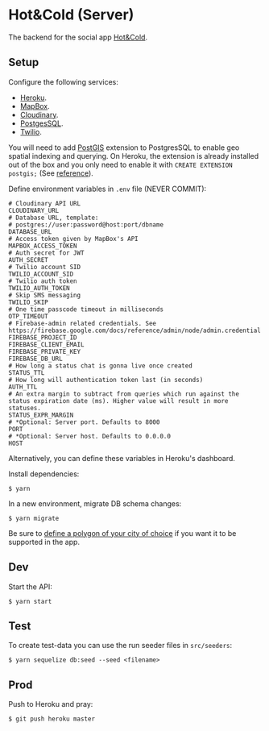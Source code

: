 # Hot&Cold (Server)

The backend for the social app [Hot&Cold](https://github.com/DAB0mB/HotnCold).

## Setup

Configure the following services:

- [Heroku](https://heroku.com/).
- [MapBox](https://www.mapbox.com/).
- [Cloudinary](https://cloudinary.com/).
- [PostgesSQL](https://www.postgresql.org/).
- [Twilio](https://www.twilio.com/).

You will need to add [PostGIS](https://postgis.net/install/) extension to PostgresSQL to enable geo spatial indexing and querying. On Heroku, the extension is already installed out of the box and you only need to enable it with `CREATE EXTENSION postgis;` (See [reference](https://devcenter.heroku.com/articles/postgis)).

Define environment variables in `.env` file (NEVER COMMIT):

    # Cloudinary API URL
    CLOUDINARY_URL
    # Database URL, template:
    # postgres://user:password@host:port/dbname
    DATABASE_URL
    # Access token given by MapBox's API
    MAPBOX_ACCESS_TOKEN
    # Auth secret for JWT
    AUTH_SECRET
    # Twilio account SID
    TWILIO_ACCOUNT_SID
    # Twilio auth token
    TWILIO_AUTH_TOKEN
    # Skip SMS messaging
    TWILIO_SKIP
    # One time passcode timeout in milliseconds
    OTP_TIMEOUT
    # Firebase-admin related credentials. See https://firebase.google.com/docs/reference/admin/node/admin.credential
    FIREBASE_PROJECT_ID
    FIREBASE_CLIENT_EMAIL
    FIREBASE_PRIVATE_KEY
    FIREBASE_DB_URL
    # How long a status chat is gonna live once created
    STATUS_TTL
    # How long will authentication token last (in seconds)
    AUTH_TTL
    # An extra margin to subtract from queries which run against the status expiration date (ms). Higher value will result in more statuses.
    STATUS_EXPR_MARGIN
    # *Optional: Server port. Defaults to 8000
    PORT
    # *Optional: Server host. Defaults to 0.0.0.0
    HOST

Alternatively, you can define these variables in Heroku's dashboard.

Install dependencies:

    $ yarn

In a new environment, migrate DB schema changes:

    $ yarn migrate

Be sure to [define a polygon of your city of choice](https://github.com/DAB0mB/HotnCold-server/blob/master/src/seeders/20191122123942-create-areas.js) if you want it to be supported in the app.

## Dev

Start the API:

    $ yarn start

## Test

To create test-data you can use the run seeder files in `src/seeders`:

    $ yarn sequelize db:seed --seed <filename>

## Prod

Push to Heroku and pray:

    $ git push heroku master
